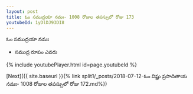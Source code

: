 ```yaml
---
layout: post
title: ఓం సముద్రయా నమః- 1008 రోజుల తపస్సులో రోజు 173
youtubeId: 1yDlDJ93DI8
---
```

 
 
 ఓం సముద్రయా నమః  
 
 -  సముద్ర రూపం ఎవరు 
 
  
 
  
 
 
 
 
 
 


{% include youtubePlayer.html id=page.youtubeId %}
 
[Next]({{ site.baseurl }}{% link  split1/_posts/2018-07-12-ఓం విష్ణు ప్రసాదితాయ నమః- 1008 రోజుల తపస్సులో రోజు 172.md%})
 
